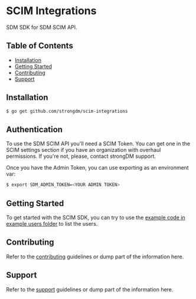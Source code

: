 # SCIM Integrations

SDM SDK for SDM SCIM API.

## Table of Contents

- [Installation](#installation)
- [Getting Started](#getting-started)
- [Contributing](#contributing)
- [Support](#support)

## Installation

```bash
$ go get github.com/strongdm/scim-integrations
```

## Authentication

To use the SDM SCIM API you'll need a SCIM Token. You can get one in the SCIM settings section if you have an organization with overhaul permissions. If you're not, please, contact strongDM support.

Once you have the Admin Token, you can use exporting as an environment var:

```bash
$ export SDM_ADMIN_TOKEN=<YOUR ADMIN TOKEN>
```

## Getting Started

To get started with the SCIM SDK, you can try to use the [example code in example users folder](./example/users/main.go) to list the users.

## Contributing

Refer to the [contributing](CONTRIBUTING.md) guidelines or dump part of the information here.

## Support

Refer to the [support](SUPPORT.md) guidelines or dump part of the information here.
